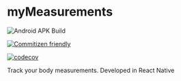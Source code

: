 # myMeasurements

![Android APK Build](https://github.com/Clumsy-Coder/myMeasurements/workflows/Android%20APK%20Build/badge.svg)

[![Commitizen friendly](https://img.shields.io/badge/commitizen-friendly-brightgreen.svg)](http://commitizen.github.io/cz-cli/)

[![codecov](https://codecov.io/gh/Clumsy-Coder/myMeasurements/branch/master/graph/badge.svg)](https://codecov.io/gh/Clumsy-Coder/myMeasurements)

Track your body measurements. Developed in React Native
